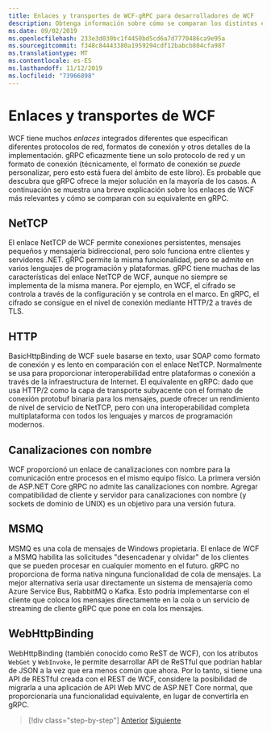```yaml
---
title: Enlaces y transportes de WCF-gRPC para desarrolladores de WCF
description: Obtenga información sobre cómo se comparan los distintos enlaces y transportes de WCF con gRPC.
ms.date: 09/02/2019
ms.openlocfilehash: 233e3d030bc1f4450bd5cd6a7d7770486ca9e95a
ms.sourcegitcommit: f348c84443380a1959294cdf12babcb804cfa987
ms.translationtype: MT
ms.contentlocale: es-ES
ms.lasthandoff: 11/12/2019
ms.locfileid: "73966898"
---
```

# <a name="wcf-bindings-and-transports"></a>Enlaces y transportes de WCF

WCF tiene muchos *enlaces* integrados diferentes que especifican diferentes protocolos de red, formatos de conexión y otros detalles de la implementación. gRPC eficazmente tiene un solo protocolo de red y un formato de conexión (técnicamente, el formato de conexión se *puede* personalizar, pero esto está fuera del ámbito de este libro). Es probable que descubra que gRPC ofrece la mejor solución en la mayoría de los casos. A continuación se muestra una breve explicación sobre los enlaces de WCF más relevantes y cómo se comparan con su equivalente en gRPC.

## <a name="nettcp"></a>NetTCP

El enlace NetTCP de WCF permite conexiones persistentes, mensajes pequeños y mensajería bidireccional, pero solo funciona entre clientes y servidores .NET. gRPC permite la misma funcionalidad, pero se admite en varios lenguajes de programación y plataformas. gRPC tiene muchas de las características del enlace NetTCP de WCF, aunque no siempre se implementa de la misma manera. Por ejemplo, en WCF, el cifrado se controla a través de la configuración y se controla en el marco. En gRPC, el cifrado se consigue en el nivel de conexión mediante HTTP/2 a través de TLS.

## <a name="http"></a>HTTP

BasicHttpBinding de WCF suele basarse en texto, usar SOAP como formato de conexión y es lento en comparación con el enlace NetTCP. Normalmente se usa para proporcionar interoperabilidad entre plataformas o conexión a través de la infraestructura de Internet. El equivalente en gRPC: dado que usa HTTP/2 como la capa de transporte subyacente con el formato de conexión protobuf binaria para los mensajes, puede ofrecer un rendimiento de nivel de servicio de NetTCP, pero con una interoperabilidad completa multiplataforma con todos los lenguajes y marcos de programación modernos.

## <a name="named-pipes"></a>Canalizaciones con nombre

WCF proporcionó un enlace de canalizaciones con nombre para la comunicación entre procesos en el mismo equipo físico. La primera versión de ASP.NET Core gRPC no admite las canalizaciones con nombre. Agregar compatibilidad de cliente y servidor para canalizaciones con nombre (y sockets de dominio de UNIX) es un objetivo para una versión futura.

## <a name="msmq"></a>MSMQ

MSMQ es una cola de mensajes de Windows propietaria. El enlace de WCF a MSMQ habilita las solicitudes "desencadenar y olvidar" de los clientes que se pueden procesar en cualquier momento en el futuro. gRPC no proporciona de forma nativa ninguna funcionalidad de cola de mensajes. La mejor alternativa sería usar directamente un sistema de mensajería como Azure Service Bus, RabbitMQ o Kafka. Esto podría implementarse con el cliente que coloca los mensajes directamente en la cola o un servicio de streaming de cliente gRPC que pone en cola los mensajes.

## <a name="webhttpbinding"></a>WebHttpBinding

WebHttpBinding (también conocido como ReST de WCF), con los atributos `WebGet` y `WebInvoke`, le permite desarrollar API de ReSTful que podrían hablar de JSON a la vez que era menos común que ahora. Por lo tanto, si tiene una API de RESTful creada con el REST de WCF, considere la posibilidad de migrarla a una aplicación de API Web MVC de ASP.NET Core normal, que proporcionaría una funcionalidad equivalente, en lugar de convertirla en gRPC.

>[!div class="step-by-step"]
>[Anterior](wcf-endpoints-grpc-methods.md)
>[Siguiente](rpc-types.md)
